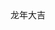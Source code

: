<v-row justify="space-between">
  <v-col :span="8">
    <v-lantern>龙年大吉</v-lantern>
  </v-col>
  <v-col :span="8">
    <V-satellite/>
  </v-col>
</v-row>

<v-row justify="space-between">
  <v-col :span="8">
    <v-word-cloud/>
  </v-col>
  <v-col :span="8">
    <v-flowline />
  </v-col>
</v-row>

<v-row>
  <v-col :span="12">
    <v-wifi/>
  </v-col>
  <v-col :span="12">
  </v-col>
</v-row>

<style>
  .vi-row {
    margin-bottom: 20px;
  }
</style>

